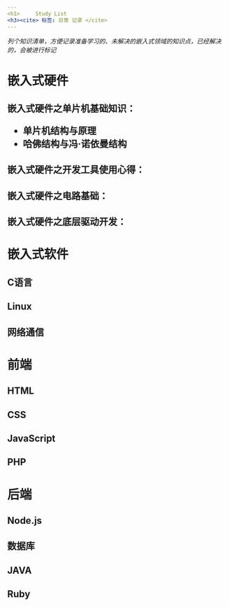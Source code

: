 ```yaml
---
<h1>     Study List
<h3><cite> 标签: 日常 记录 </cite>    
--- 
```


<cite>列个知识清单，方便记录准备学习的、未解决的嵌入式领域的知识点，已经解决的，会被进行标记</cite>    <!--more-->


<h1>嵌入式硬件
<h2>嵌入式硬件之单片机基础知识：  

<ul>
<li>单片机结构与原理</li>   
<li>哈佛结构与冯·诺依曼结构</li>
</ul>  
<h2>嵌入式硬件之开发工具使用心得：  
<h2>嵌入式硬件之电路基础：
<h2>嵌入式硬件之底层驱动开发：   


<h1>嵌入式软件
<h2>C语言
<h2>Linux
<h2>网络通信    

<h1>前端
<h2>HTML
<h2>CSS
<h2>JavaScript
<h2>PHP 


<h1>后端
<h2>Node.js
<h2>数据库
<h2>JAVA    
<h2>Ruby